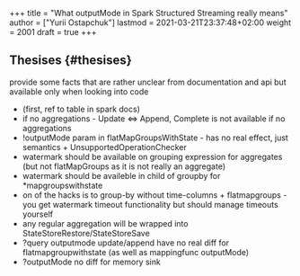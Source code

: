 +++
title = "What outputMode in Spark Structured Streaming really means"
author = ["Yurii Ostapchuk"]
lastmod = 2021-03-21T23:37:48+02:00
weight = 2001
draft = true
+++

## Thesises {#thesises}

provide some facts that are rather unclear from documentation and api but available only when looking into code

-   (first, ref to table in spark docs)
-   if no aggregations - Update <=> Append, Complete is not available if no aggregations
-   !outputMode param in flatMapGroupsWithState - has no real effect, just semantics + UnsupportedOperationChecker
-   watermark should be available on grouping expression for aggregates (but not flatMapGroups as it is not really an aggregate)
-   watermark should be availeble in child of groupby for \*mapgroupswithstate
-   on of the hacks is to group-by without time-columns + flatmapgroups - you get watermark timeout functionality but should manage timeouts yourself
-   any regular aggregation will be wrapped into StateStoreRestore/StateStoreSave
-   ?query outputmode update/append have no real diff for flatmapgroupwithstate (as well as mappingfunc outputMode)
-   ?outputMode no diff for memory sink

[//]: # "Exported with love from a post written in Org mode"
[//]: # "- https://github.com/kaushalmodi/ox-hugo"
